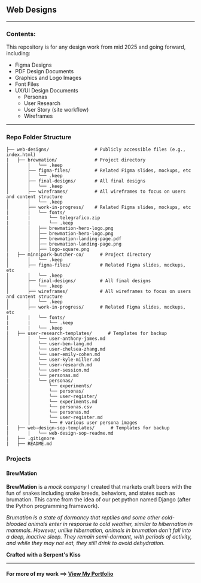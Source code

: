 ## Web Designs

<hr>

### Contents:

This repository is for any design work from mid 2025 and going forward, including:
- Figma Designs
- PDF Design Documents
- Graphics and Logo Images
- Font Files
- UX/UI Design Documents
    - Personas
    - User Research
    - User Story (site workflow)
    - Wireframes


<hr>

### Repo Folder Structure
```
├── web-designs/                 # Publicly accessible files (e.g., index.html)
|   ├── brewmation/              # Project directory   
│       │   └── .keep    
│       ├── figma-files/         # Related Figma slides, mockups, etc
│       │   └── .keep  
│       ├── final-designs/       # All final designs
│       │   └── .keep   
│       ├── wireframes/          # All wireframes to focus on users and content structure
│       │   └── .keep   
│       ├── work-in-progress/    # Related Figma slides, mockups, etc
|       |   └── fonts/ 
|       |       └── telegrafico.zip 
|       |       └── .keep  
│       │   ├── brewmation-hero-logo.png
│       │   ├── brewmation-hero-logo.png
│       │   ├── brewmation-landing-page.pdf
│       │   ├── brewmation-landing-page.png
│       │   ├── logo-square.png
|   ├── minnipark-butcher-co/      # Project directory   
│       │   └── .keep    
│       ├── figma-files/           # Related Figma slides, mockups, etc
│       │   └── .keep  
│       ├── final-designs/         # All final designs
│       │   └── .keep   
│       ├── wireframes/            # All wireframes to focus on users and content structure
│       │   └── .keep   
│       ├── work-in-progress/      # Related Figma slides, mockups, etc
|       |   └── fonts/ 
|       |       └── .keep
|       |   └── .keep
|   ├── user-research-templates/      # Templates for backup
│       │   └── user-anthony-james.md
│       │   └── user-ben-lang.md 
│       │   └── user-chelsea-zhang.md
│       │   └── user-emily-cohen.md
│       │   └── user-kyle-miller.md
│       │   └── user-research.md
│       │   └── user-session.md
│       │   └── personas.md
|       |   └── personas/ 
│       │       └── experiments/
│       │       └── personas/
│       │       └── user-register/
│       │       └── experiments.md
│       │       └── personas.csv
│       │       └── personas.md
│       │       └── user-register.md
│       │       └── # various user persona images
|   ├── web-design-sop-templates/      # Templates for backup
│       │   └── web-design-sop-readme.md
|   ├── .gitignore
|   ├── README.md
```

### Projects

#### BrewMation

**BrewMation** is a _mock company_ I created that markets craft beers with the fun of snakes including snake breeds, behaviors, and states such as brumation. This came from the idea of our pet python named Django (after the Python programming framework).

_Brumation is a state of dormancy that reptiles and some other cold-blooded animals enter in response to cold weather, similar to hibernation in mammals. However, unlike hibernation, animals in brumation don't fall into a deep, inactive sleep. They remain semi-dormant, with periods of activity, and while they may not eat, they still drink to avoid dehydration._

**Crafted with a Serpent's Kiss**

<hr>


#### For more of my work ==> [View My Portfolio](https://developer.brianwardwell.com)